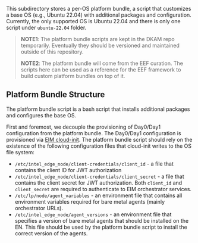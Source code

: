 <!-- markdownlint-disable -->
This subdirectory stores a per-OS platform bundle, a script that customizes a base OS (e.g., Ubuntu 22.04) with additional
packages and configuration. Currently, the only supported OS is Ubuntu 22.04 and there is only one script under `ubuntu-22.04` folder.

> **NOTE1**: The platform bundle scripts are kept in the DKAM repo temporarily. Eventually they should be versioned and maintained outside of this repository.
> 
> **NOTE2**: The platform bundle will come from the EEF curation. The scripts here can be used as a reference for the EEF framework to build custom platform bundles on top of it.
> 

## Platform Bundle Structure

The platform bundle script is a bash script that installs additional packages and configures the base OS.

First and foremost, we decouple the provisioning of Day0/Day1 configuration from the platform bundle. The Day0/Day1 configuration is provisioned via [EIM cloud-init](./../pkg/script/Installer.cfg).
The platform bundle script should rely on the existence of the following configuration files that cloud-init writes to the OS file system:

- `/etc/intel_edge_node/client-credentials/client_id` - a file that contains the client ID for JWT authorization
- `/etc/intel_edge_node/client-credentials/client_secret` - a file that contains the client secret for JWT authorization. Both `client_id` and `client_secret` are required to authenticate to EIM orchestrator services.
- `/etc/lp/node/agent_variables` - an environment file that contains all environment variables required for bare metal agents (mainly orchestrator URLs).
- `/etc/intel_edge_node/agent_versions` - an environment file that specifies a version of bare metal agents that should be installed on the EN. This file should be used by the platform bundle script to install the correct version of the agents.
<!-- markdownlint-enable-->
